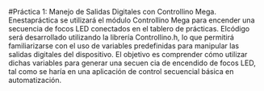 #Práctica 1: Manejo de Salidas Digitales con Controllino Mega. 
 Enestapráctica se utilizará el módulo Controllino Mega para encender una secuencia de focos LED conectados en el tablero de prácticas. Elcódigo será desarrollado
 utilizando la librería Controllino.h, lo que permitirá familiarizarse con el uso  de variables predefinidas para manipular las salidas digitales del dispositivo.
 El objetivo es comprender cómo utilizar dichas variables para generar una secuen
cia de encendido de focos LED, tal como se haría en una aplicación de control
 secuencial básica en automatización.
